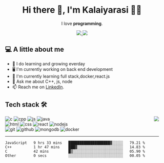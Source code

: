 <div align="center">  
  
# Hi there 👋, I'm Kalaiyarasi :woman_technologist:
  
</div>

<div align='center'>
  
I love **programming**. 
  
</div>

<p align="center">
  
  <a href="mailto:kalai177.edu@gmail.com">
    <img src="https://img.shields.io/badge/e‑mail-D14836.svg?style=for-the-badge&logo=GMail&logoColor=white"/>
  </a>

  <a href="https://www.linkedin.com/in/kalaiyarasi-lingsamy/">
    <img src="https://img.shields.io/badge/linkedin-0077B5.svg?style=for-the-badge&logo=linkedin&logoColor=white"/>
  </a>

  
</p>

## :computer: A little about me 

- :seedling: I do learning and growing everday
- :desktop_computer: I'm currently working on back end development
- :book: I'm currently learning full stack,docker,react.js
- 💬 Ask me about C++, js, node
- 📫 Reach me on [LinkedIn](https://www.linkedin.com/in/kalaiyarasi-lingsamy/").

## Tech stack :hammer_and_wrench:
<img align='right' src="https://github-readme-stats.vercel.app/api/top-langs/?username=anuraghazra&layout=demo"/>

![c](https://img.icons8.com/color/96/000000/c-programming.png)
![cpp](https://img.icons8.com/color/96/000000/c-plus-plus-logo.png)
![js](https://img.icons8.com/color/96/000000/javascript.png)
![java](https://img.icons8.com/nolan/96/java-coffee-cup-logo.png)
<br>
![html](https://img.icons8.com/color/96/000000/html-5--v1.png)
![css](https://img.icons8.com/color/96/000000/css3.png)
![react](https://img.icons8.com/color/96/000000/react-native.png)
![nodejs](https://img.icons8.com/fluency/96/000000/node-js.png)
<br>
![git](https://img.icons8.com/color/96/000000/git.png)
![github](https://img.icons8.com/fluent/96/000000/github.png)
![mongodb](https://img.icons8.com/external-tal-revivo-shadow-tal-revivo/96/000000/external-mongodb-a-cross-platform-document-oriented-database-program-logo-shadow-tal-revivo.png)
![docker](https://img.icons8.com/fluency/96/000000/docker.png)

* * *
<!--START_SECTION:waka-->

```text
JavaScript   9 hrs 33 mins   ███████████████████▓░░░░░   79.21 %
C++          1 hr 47 mins    ███▓░░░░░░░░░░░░░░░░░░░░░   14.83 %
C            42 mins         █▒░░░░░░░░░░░░░░░░░░░░░░░   05.90 %
Other        0 secs          ░░░░░░░░░░░░░░░░░░░░░░░░░   00.05 %
```

<!--END_SECTION:waka-->

